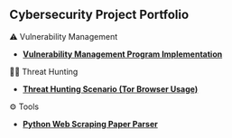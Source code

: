 ## Cybersecurity Project Portfolio


⚠️ Vulnerability Management
- **[Vulnerability Management Program Implementation](https://github.com/alexshanoian/vulnerability-management-program)**
<!-- - **[Programmatic Vulnerability Remediations (PowerShell and BASH)](https://github.com/alexshanoian/programmatic-vulnerability-remediations)**
-->

🏹🎯 Threat Hunting
- **[Threat Hunting Scenario (Tor Browser Usage)](https://github.com/alexshanoian/threat-hunting-scenario-tor)**

⚙️ Tools
- **[Python Web Scraping Paper Parser](https://github.com/alexshanoian/PaperScraper)**
 
<!--
🤝 Connect With Me 

[<img align="left" alt="___________ | LinkedIn" width="22px" src="https://cdn.jsdelivr.net/npm/simple-icons@v3/icons/linkedin.svg" />][linkedin]
[<img align="left" alt="___________ | Instagram" width="22px" src="https://cdn.jsdelivr.net/npm/simple-icons@3.13.0/icons/gmail.svg" />][email]

[linkedin]: https://www.linkedin.com/in/ashanoian/
[email]: mailto:alexshanoian@gmail.com
-->
